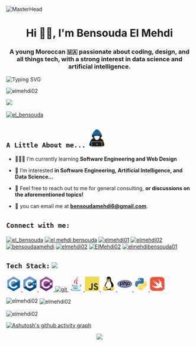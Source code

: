![MasterHead](https://firebasestorage.googleapis.com/v0/b/flexi-coding.appspot.com/o/dempgi7-520f8d5f-63d4-4453-8822-dbc149ae27f8.gif?alt=media&token=91c0c7b2-93c3-4029-b011-1a8703c5730d)
<h1 align="center">Hi 👋🏼, I'm Bensouda El Mehdi</h1>
<h3 align="center">A young Moroccan 🇲🇦 passionate about coding, design, and all things tech, with a strong interest in data science and artificial intelligence.</h3>

![Typing SVG](https://readme-typing-svg.herokuapp.com/?color=808080&size=35&center=true&vCenter=true&width=200&lines=Welcome!) 


<p align="left"> <img src="https://komarev.com/ghpvc/?username=elmehdi02&label=Profile%20views&color=0e75b6&style=flat" alt="elmehdi02" /> </p>

<img src="https://media.giphy.com/media/WUlplcMpOCEmTGBtBW/giphy.gif" width="150">

<p align="left"> <a href="https://twitter.com/el_bensouda" target="blank"><img src="https://img.shields.io/twitter/follow/el_bensouda?logo=twitter&style=for-the-badge" alt="el_bensouda" /></a> </p>

## <b>`A Little About me...`</b> <picture><img src = "https://github.com/0xAbdulKhalid/0xAbdulKhalid/raw/main/assets/mdImages/about_me.gif" width = 50px></picture>

- 👨🏻‍💻 I’m currently learning **Software Engineering and Web Design**
  
- 👀 I’m interested **in Software Engineering, Artificial Intelligence, and Data Science...**

- 💞 Feel free to reach out to me for general consulting, **or discussions on the aforementioned topics!**
  
- 📧 you can email me at **bensoudamehdi6@gmail.com**.


## <b> `Connect with me:`  </b>
<p align="left">
<a href="https://twitter.com/el_bensouda" target="blank"><img align="center" src="https://raw.githubusercontent.com/rahuldkjain/github-profile-readme-generator/master/src/images/icons/Social/twitter.svg" alt="el_bensouda" height="30" width="40" /></a>
<a href="https://www.linkedin.com/in/el-mehdi-bensouda-b754481b1/" target="blank"><img align="center" src="https://raw.githubusercontent.com/rahuldkjain/github-profile-readme-generator/master/src/images/icons/Social/linked-in-alt.svg" alt="el mehdi bensouda" height="30" width="40" /></a>
<a href="https://dev.to/elmehdi01" target="blank"><img align="center" src="https://raw.githubusercontent.com/rahuldkjain/github-profile-readme-generator/master/src/images/icons/Social/devto.svg" alt="elmehdi01" height="30" width="40" /></a>
<a href="https://www.leetcode.com/elmehdi02" target="blank"><img align="center" src="https://raw.githubusercontent.com/rahuldkjain/github-profile-readme-generator/master/src/images/icons/Social/leet-code.svg" alt="elmehdi02" height="30" width="40" /></a>
<a href="https://instagram.com/bensouda_elmehdi" target="blank"><img align="center" src="https://raw.githubusercontent.com/rahuldkjain/github-profile-readme-generator/master/src/images/icons/Social/instagram.svg" alt="bensoudaamehdi" height="30" width="40" /></a>
  <a href="https://hashnode.com/@ElMehdi02" target="blank"><img align="center" src="https://raw.githubusercontent.com/rahuldkjain/github-profile-readme-generator/master/src/images/icons/Social/hashnode.svg" alt="elmehdi02" height="30" width="40" /></a> 
  <a href="https://codepen.io/ElMehdi02" target="blank"><img align="center" src="https://raw.githubusercontent.com/rahuldkjain/github-profile-readme-generator/master/src/images/icons/Social/codepen.svg" alt="ElMehdi02" height="30" width="40" /></a>
<a href="https://discord.gg/elmehdibensouda01" target="blank"><img align="center" src="https://raw.githubusercontent.com/rahuldkjain/github-profile-readme-generator/master/src/images/icons/Social/discord.svg" alt="elmehdibensouda01" height="30" width="40" /></a>
</p>


## <b> `Tech Stack:`  </b><img src="https://media2.giphy.com/media/QssGEmpkyEOhBCb7e1/giphy.gif?cid=ecf05e47a0n3gi1bfqntqmob8g9aid1oyj2wr3ds3mg700bl&rid=giphy.gif" width ="30">
<p align="left"> <a href="https://www.cprogramming.com/" target="_blank" rel="noreferrer"> <img src="https://raw.githubusercontent.com/devicons/devicon/master/icons/c/c-original.svg" alt="c" width="40" height="40"/> </a> <a href="https://www.w3schools.com/cpp/" target="_blank" rel="noreferrer"> <img src="https://raw.githubusercontent.com/devicons/devicon/master/icons/cplusplus/cplusplus-original.svg" alt="cplusplus" width="40" height="40"/> </a> <a href="https://www.w3schools.com/cs/" target="_blank" rel="noreferrer"> <img src="https://raw.githubusercontent.com/devicons/devicon/master/icons/csharp/csharp-original.svg" alt="csharp" width="40" height="40"/> </a> <a href="https://git-scm.com/" target="_blank" rel="noreferrer"> <img src="https://www.vectorlogo.zone/logos/git-scm/git-scm-icon.svg" alt="git" width="40" height="40"/> </a> <a href="https://www.java.com" target="_blank" rel="noreferrer"> <img src="https://raw.githubusercontent.com/devicons/devicon/master/icons/java/java-original.svg" alt="java" width="40" height="40"/> </a> <a href="https://developer.mozilla.org/en-US/docs/Web/JavaScript" target="_blank" rel="noreferrer"> <img src="https://raw.githubusercontent.com/devicons/devicon/master/icons/javascript/javascript-original.svg" alt="javascript" width="40" height="40"/> </a> <a href="https://www.linux.org/" target="_blank" rel="noreferrer"> <img src="https://raw.githubusercontent.com/devicons/devicon/master/icons/linux/linux-original.svg" alt="linux" width="40" height="40"/> </a> <a href="https://www.php.net" target="_blank" rel="noreferrer"> <img src="https://raw.githubusercontent.com/devicons/devicon/master/icons/php/php-original.svg" alt="php" width="40" height="40"/> </a> <a href="https://www.python.org" target="_blank" rel="noreferrer"> <img src="https://raw.githubusercontent.com/devicons/devicon/master/icons/python/python-original.svg" alt="python" width="40" height="40"/> </a> <a href="https://developer.apple.com/swift/" target="_blank" rel="noreferrer"> <img src="https://raw.githubusercontent.com/devicons/devicon/master/icons/swift/swift-original.svg" alt="swift" width="40" height="40"/> </a> </p>


<p><img align="left" src="https://github-readme-stats.vercel.app/api/top-langs?username=elmehdi02&show_icons=true&locale=en&layout=compact&theme=tokyonight" alt="elmehdi02" /></p>

<p>&nbsp;<img align="center" src="https://github-readme-stats.vercel.app/api?username=elmehdi02&show_icons=true&locale=en&theme=tokyonight" alt="elmehdi02" /></p>

<p><img align="center" src="https://github-readme-streak-stats.herokuapp.com/?user=elmehdi02&&theme=tokyonight" alt="elmehdi02" /></p>

[![Ashutosh's github activity graph](https://github-readme-activity-graph.vercel.app/graph?username=ElMehdi02&bg_color=0d1117&color=ffffff&line=00b3ff&point=f9fafa&area=true&hide_border=true)](https://github.com/ashutosh00710/github-readme-activity-graph)

<div id="header" align="center">
  <img src="https://media0.giphy.com/media/v1.Y2lkPTc5MGI3NjExazVoOWttb3U1c2JvcWYyODJ6ZTd5cHJiZzEzb2R5cXViMWhoMDczZCZlcD12MV9pbnRlcm5hbF9naWZfYnlfaWQmY3Q9Zw/CcwLAV11cALh3OuEJ5/giphy.gif" />
</div>
